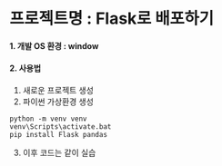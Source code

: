 # 프로젝트명 : Flask로 배포하기

#### 1. 개발 OS 환경 : window

#### 2. 사용법

1. 새로운 프로젝트 생성
2. 파이썬 가상환경 생성

```
python -m venv venv
venv\Scripts\activate.bat
pip install Flask pandas
```

3. 이후 코드는 같이 실습
